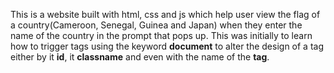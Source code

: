 This is a website built with html, css and js which help user view the flag of a country(Cameroon, Senegal, Guinea and Japan) when they enter the name of the country in the prompt that pops up.
This was initially to learn how to trigger tags using the keyword **document** to alter the design of a tag either by it **id**, it **classname** and even with the name of the **tag**.
